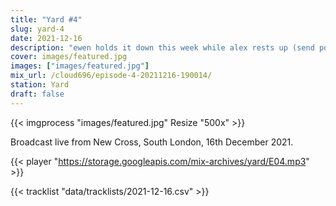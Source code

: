 ```yaml
---
title: "Yard #4"
slug: yard-4
date: 2021-12-16
description: "ewen holds it down this week while alex rests up (send positive vibes)"
cover: images/featured.jpg
images: ["images/featured.jpg"]
mix_url: /cloud696/episode-4-20211216-190014/
station: Yard
draft: false
---
```


{{< imgprocess "images/featured.jpg" Resize "500x" >}}

Broadcast live from New Cross, South London, 16th December 2021.

{{< player "https://storage.googleapis.com/mix-archives/yard/E04.mp3" >}}

{{< tracklist "data/tracklists/2021-12-16.csv" >}}
